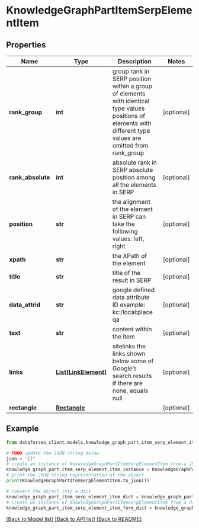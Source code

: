 # KnowledgeGraphPartItemSerpElementItem


## Properties

Name | Type | Description | Notes
------------ | ------------- | ------------- | -------------
**rank_group** | **int** | group rank in SERP position within a group of elements with identical type values positions of elements with different type values are omitted from rank_group | [optional] 
**rank_absolute** | **int** | absolute rank in SERP absolute position among all the elements in SERP | [optional] 
**position** | **str** | the alignment of the element in SERP can take the following values: left, right | [optional] 
**xpath** | **str** | the XPath of the element | [optional] 
**title** | **str** | title of the result in SERP | [optional] 
**data_attrid** | **str** | google defined data attribute ID example: kc:/local:place qa | [optional] 
**text** | **str** | content within the item | [optional] 
**links** | [**List[LinkElement]**](LinkElement.md) | sitelinks the links shown below some of Google’s search results if there are none, equals null | [optional] 
**rectangle** | [**Rectangle**](Rectangle.md) |  | [optional] 

## Example

```python
from dataforseo_client.models.knowledge_graph_part_item_serp_element_item import KnowledgeGraphPartItemSerpElementItem

# TODO update the JSON string below
json = "{}"
# create an instance of KnowledgeGraphPartItemSerpElementItem from a JSON string
knowledge_graph_part_item_serp_element_item_instance = KnowledgeGraphPartItemSerpElementItem.from_json(json)
# print the JSON string representation of the object
print(KnowledgeGraphPartItemSerpElementItem.to_json())

# convert the object into a dict
knowledge_graph_part_item_serp_element_item_dict = knowledge_graph_part_item_serp_element_item_instance.to_dict()
# create an instance of KnowledgeGraphPartItemSerpElementItem from a dict
knowledge_graph_part_item_serp_element_item_form_dict = knowledge_graph_part_item_serp_element_item.from_dict(knowledge_graph_part_item_serp_element_item_dict)
```
[[Back to Model list]](../README.md#documentation-for-models) [[Back to API list]](../README.md#documentation-for-api-endpoints) [[Back to README]](../README.md)


